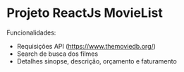 # Projeto ReactJs MovieList

Funcionalidades:
* Requisições API (https://www.themoviedb.org/)
* Search de busca dos filmes
* Detalhes sinopse, descrição, orçamento e faturamento

<img src=""/> 
